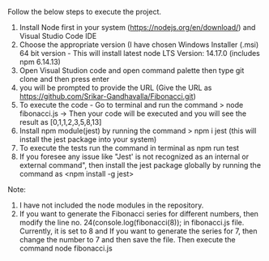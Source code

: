 Follow the below steps to execute the project.

1.	Install Node first in your system (https://nodejs.org/en/download/) and Visual Studio Code IDE
2.	Choose the appropriate version (I have chosen Windows Installer (.msi) 64 bit version - This will install latest node LTS Version: 14.17.0 (includes npm 6.14.13)
3.	Open Visual Studion code and open command palette then type git clone and then press enter
4.	you will be prompted to provide the URL (Give the URL as https://github.com/Srikar-Gandhavalla/Fibonacci.git)
5.	To execute the code - Go to terminal and run the command > node fibonacci.js -> Then your code will be executed and you will see the result as [0,1,1,2,3,5,8,13]
6.	Install npm module(jest) by running the command > npm i jest (this will install the jest package into your system)
7.	To execute the tests run the command in terminal as npm run test
8.	If you foresee any issue like "Jest' is not recognized as an internal or external command", then install the jest package globally by running the command as <npm install -g jest>


Note: 

1.	I have not included the node modules in the repository.
2.	If you want to generate the Fibonacci series for different numbers, then modify the line no. 24(console.log(fibonacci(8)); in fibonacci.js file. Currently, it is set to 8 and If you want to generate the series for 7, then change the number to 7 and then save the file. Then execute the command node fibonacci.js

